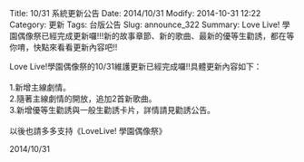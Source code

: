 Title: 10/31 系統更新公告
Date: 2014/10/31
Modify: 2014-10-31 12:22
Category: 更新
Tags: 台版公告
Slug: announce_322
Summary: Love Live! 學園偶像祭已經完成更新囉!!!新的故事章節、新的歌曲、最新的優等生勸誘，都在等你唷，快點來看看更新內容吧!!

<div class="content_news">
<div class="note">
<p>Love Live!學園偶像祭的10/31維護更新已經完成囉!!具體更新內容如下：<br />
<br />
1.新增主線劇情。<br />
2.隨著主線劇情的開放，追加2首新歌曲。<br />
3.新增優等生勸誘與一般生勸誘卡片，詳情請見勸誘公告。<br />
<br />
以後也請多多支持《LoveLive! 學園偶像祭》
<br />
</p>
		2014/10/31
		         
</div>
</div>
